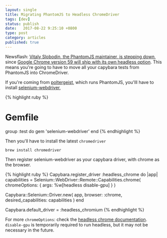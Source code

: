 ```yaml
---
layout: single
title: Migrating PhantomJS to Headless ChromeDriver
tags: [dev]
status: publish
date:   2017-08-22 9:25:10 +0800
type: post
category: articles
published: true
---
```


Newsflash: [Vitaly Slobodin, the PhantomJS maintainer, is stepping down](https://groups.google.com/forum/#!topic/phantomjs/9aI5d-LDuNE),
since [Google Chrome version 59 will ship with its own headless option](https://news.ycombinator.com/item?id=14101233).
This means you're going to have to move all your capybara tests from PhantomJS into ChromeDriver.

If you're coming from [poltergeist](https://github.com/teampoltergeist/poltergeist),
which runs PhantomJS, you'lll have to install [selenium-webdriver](https://github.com/seleniumhq/selenium),

{% highlight ruby %}
# Gemfile
group :test do
  gem 'selenium-webdriver'
end
{% endhighlight %}

Then you'll have to install the latest `chromedriver`

    brew install chromedriver

Then register selenium-webdriver as your capybara driver, with chrome as the browser.

{% highlight ruby %}
Capybara.register_driver :headless_chrome do |app|
  capabilities = Selenium::WebDriver::Remote::Capabilities.chrome(
    chromeOptions: { args: %w[headless disable-gpu] }
  )

  Capybara::Selenium::Driver.new(
    app,
    browser: :chrome,
    desired_capabilities: capabilities
  )
end

Capybara.default_driver = :headless_chromium
{% endhighlight %}

For more `chromeOptions`: check the [headless chrome documentation](https://developers.google.com/web/updates/2017/04/headless-chrome#cli).
`disable-gpu` is temporarily required to run headless, but it may not be necessary in the future.
